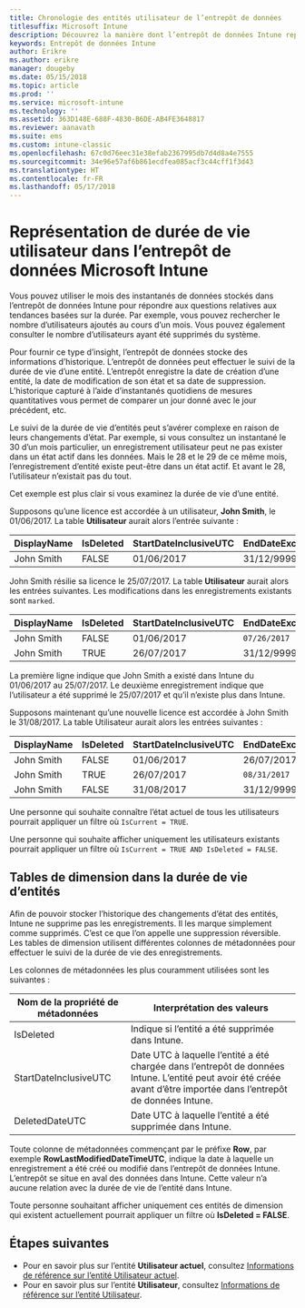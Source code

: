 ```yaml
---
title: Chronologie des entités utilisateur de l’entrepôt de données
titlesuffix: Microsoft Intune
description: Découvrez la manière dont l’entrepôt de données Intune représente les utilisateurs sous forme de chronologie.
keywords: Entrepôt de données Intune
author: Erikre
ms.author: erikre
manager: dougeby
ms.date: 05/15/2018
ms.topic: article
ms.prod: ''
ms.service: microsoft-intune
ms.technology: ''
ms.assetid: 363D148E-688F-4830-B6DE-AB4FE3648817
ms.reviewer: aanavath
ms.suite: ems
ms.custom: intune-classic
ms.openlocfilehash: 67c0d76eec31e38efab2367995db7d4d8a4e7555
ms.sourcegitcommit: 34e96e57af6b861ecdfea085acf3c44cff1f3d43
ms.translationtype: HT
ms.contentlocale: fr-FR
ms.lasthandoff: 05/17/2018
---
```

# <a name="user-lifetime-representation-in-the-microsoft-intune-data-warehouse"></a>Représentation de durée de vie utilisateur dans l’entrepôt de données Microsoft Intune

Vous pouvez utiliser le mois des instantanés de données stockés dans l’entrepôt de données Intune pour répondre aux questions relatives aux tendances basées sur la durée. Par exemple, vous pouvez rechercher le nombre d’utilisateurs ajoutés au cours d’un mois. Vous pouvez également consulter le nombre d’utilisateurs ayant été supprimés du système.

Pour fournir ce type d’insight, l’entrepôt de données stocke des informations d’historique. L’entrepôt de données peut effectuer le suivi de la durée de vie d’une entité. L’entrepôt enregistre la date de création d’une entité, la date de modification de son état et sa date de suppression. L’historique capturé à l’aide d’instantanés quotidiens de mesures quantitatives vous permet de comparer un jour donné avec le jour précédent, etc.

Le suivi de la durée de vie d’entités peut s’avérer complexe en raison de leurs changements d’état. Par exemple, si vous consultez un instantané le 30 d’un mois particulier, un enregistrement utilisateur peut ne pas exister dans un état actif dans les données. Mais le 28 et le 29 de ce même mois, l’enregistrement d’entité existe peut-être dans un état actif. Et avant le 28, l’utilisateur n’existait pas du tout.

Cet exemple est plus clair si vous examinez la durée de vie d’une entité.

Supposons qu’une licence est accordée à un utilisateur, **John Smith**, le 01/06/2017. La table **Utilisateur** aurait alors l’entrée suivante : 
 
| DisplayName | IsDeleted | StartDateInclusiveUTC | EndDateExclusiveUTC | IsCurrent 
| -- | -- | -- | -- | -- |
| John Smith | FALSE | 01/06/2017 | 31/12/9999 | TRUE
 
John Smith résilie sa licence le 25/07/2017. La table **Utilisateur** aurait alors les entrées suivantes. Les modifications dans les enregistrements existants sont `marked`. 

| DisplayName | IsDeleted | StartDateInclusiveUTC | EndDateExclusiveUTC | IsCurrent 
| -- | -- | -- | -- | -- |
| John Smith | FALSE | 01/06/2017 | `07/26/2017` | `FALSE` 
| John Smith | TRUE | 26/07/2017 | 31/12/9999 | TRUE 

La première ligne indique que John Smith a existé dans Intune du 01/06/2017 au 25/07/2017. Le deuxième enregistrement indique que l’utilisateur a été supprimé le 25/07/2017 et qu’il n’existe plus dans Intune.

Supposons maintenant qu’une nouvelle licence est accordée à John Smith le 31/08/2017. La table Utilisateur aurait alors les entrées suivantes :
 
| DisplayName | IsDeleted | StartDateInclusiveUTC | EndDateExclusiveUTC | IsCurrent 
| -- | -- | -- | -- | -- |
| John Smith | FALSE | 01/06/2017 | 26/07/2017 | FALSE 
| John Smith | TRUE | 26/07/2017 | `08/31/2017` | `FALSE` 
| John Smith | FALSE | 31/08/2017 | 31/12/9999 | TRUE 
 
Une personne qui souhaite connaître l’état actuel de tous les utilisateurs pourrait appliquer un filtre où `IsCurrent = TRUE`. 
 
Une personne qui souhaite afficher uniquement les utilisateurs existants pourrait appliquer un filtre où `IsCurrent = TRUE AND IsDeleted = FALSE`.

## <a name="dimension-tables-in-the-entity-lifetime"></a>Tables de dimension dans la durée de vie d’entités

Afin de pouvoir stocker l’historique des changements d’état des entités, Intune ne supprime pas les enregistrements. Il les marque simplement comme supprimés. C’est ce que l’on appelle une suppression réversible. Les tables de dimension utilisent différentes colonnes de métadonnées pour effectuer le suivi de la durée de vie des enregistrements. 

Les colonnes de métadonnées les plus couramment utilisées sont les suivantes : 

| Nom de la propriété de métadonnées  | Interprétation des valeurs |
|--|--|
| IsDeleted | Indique si l’entité a été supprimée dans Intune. |
| StartDateInclusiveUTC  | Date UTC à laquelle l’entité a été chargée dans l’entrepôt de données Intune. L’entité peut avoir été créée avant d’être importée dans l’entrepôt de données Intune. |
| DeletedDateUTC  | Date UTC à laquelle l’entité a été supprimée dans Intune. |  

Toute colonne de métadonnées commençant par le préfixe **Row**, par exemple **RowLastModifiedDateTimeUTC**, indique la date à laquelle un enregistrement a été créé ou modifié dans l’entrepôt de données Intune. L’entrepôt se situe en aval des données dans Intune. Cette valeur n’a aucune relation avec la durée de vie de l’entité dans Intune.  
 
Toute personne souhaitant afficher uniquement ces entités de dimension qui existent actuellement pourrait appliquer un filtre où **IsDeleted = FALSE**.

## <a name="next-steps"></a>Étapes suivantes

 - Pour en savoir plus sur l’entité **Utilisateur actuel**, consultez [Informations de référence sur l’entité Utilisateur actuel](reports-ref-current-user.md).
 - Pour en savoir plus sur l’entité **Utilisateur**, consultez [Informations de référence sur l’entité Utilisateur](reports-ref-user.md).